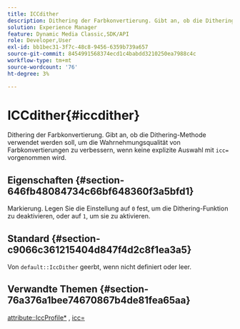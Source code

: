 ```yaml
---
title: ICCdither
description: Dithering der Farbkonvertierung. Gibt an, ob die Dithering-Methode verwendet werden soll, um die wahrnehmungsbezogene Qualität von Farbkonvertierungen zu verbessern, wenn keine explizite Auswahl mit icc= erfolgt.
solution: Experience Manager
feature: Dynamic Media Classic,SDK/API
role: Developer,User
exl-id: bb1bec31-3f7c-48c8-9456-6359b739a657
source-git-commit: 8454991568374ecd1c4babdd3210250ea7988c4c
workflow-type: tm+mt
source-wordcount: '76'
ht-degree: 3%

---
```


# ICCdither{#iccdither}

Dithering der Farbkonvertierung. Gibt an, ob die Dithering-Methode verwendet werden soll, um die Wahrnehmungsqualität von Farbkonvertierungen zu verbessern, wenn keine explizite Auswahl mit `icc=` vorgenommen wird.

## Eigenschaften {#section-646fb48084734c66bf648360f3a5bfd1}

Markierung. Legen Sie die Einstellung auf `0` fest, um die Dithering-Funktion zu deaktivieren, oder auf `1`, um sie zu aktivieren.

## Standard {#section-c9066c361215404d847f4d2c8f1ea3a5}

Von `default::IccDither` geerbt, wenn nicht definiert oder leer.

## Verwandte Themen {#section-76a376a1bee74670867b4de81fea65aa}

[attribute::IccProfile*](../../../../../ir-api/material-cat/image-rendering-api-ref/c-ir-material-catalog/c-ir-attributes-reference/r-ir-iccprofilecmyk.md#reference-55aead2d924847ffbd1be4c46add7127) , [icc=](../../../../../ir-api/http-protocol/image-rendering-api-ref/c-ir-http-protocol-ref/c-ir-http-protocol-command-reference/r-ir-icc.md#reference-86a2fff3cef24982ad2063d977a16e06)
